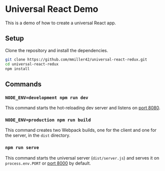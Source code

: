 # Universal React Demo

This is a demo of how to create a universal React app.

## Setup

Clone the repository and install the dependencies.

```sh
git clone https://github.com/mmiller42/universal-react-redux.git
cd universal-react-redux
npm install
```

## Commands

### `NODE_ENV=development npm run dev`

This command starts the hot-reloading dev server and listens on [port 8080](http://localhost:8080/).

### `NODE_ENV=production npm run build`

This command creates two Webpack builds, one for the client and one for the server, in the `dist` directory.

### `npm run serve`

This command starts the universal server (`dist/server.js`) and serves it on `process.env.PORT` or [port 8000](http://localhost:8000/) by default.
